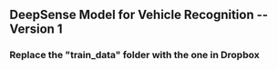## DeepSense Model for Vehicle Recognition -- Version 1
### Replace the "train_data" folder with the one in Dropbox

